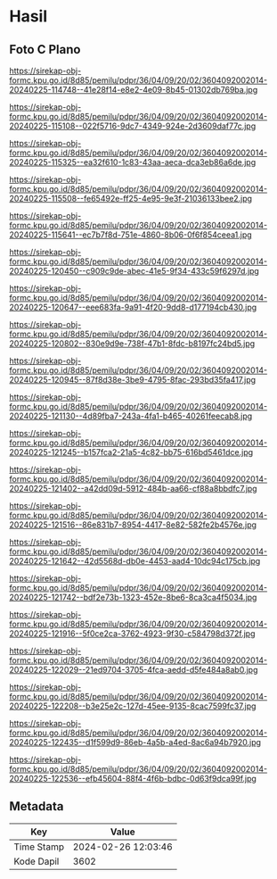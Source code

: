 # Hasil

## Foto C Plano

https://sirekap-obj-formc.kpu.go.id/8d85/pemilu/pdpr/36/04/09/20/02/3604092002014-20240225-114748--41e28f14-e8e2-4e09-8b45-01302db769ba.jpg

https://sirekap-obj-formc.kpu.go.id/8d85/pemilu/pdpr/36/04/09/20/02/3604092002014-20240225-115108--022f5716-9dc7-4349-924e-2d3609daf77c.jpg

https://sirekap-obj-formc.kpu.go.id/8d85/pemilu/pdpr/36/04/09/20/02/3604092002014-20240225-115325--ea32f610-1c83-43aa-aeca-dca3eb86a6de.jpg

https://sirekap-obj-formc.kpu.go.id/8d85/pemilu/pdpr/36/04/09/20/02/3604092002014-20240225-115508--fe65492e-ff25-4e95-9e3f-21036133bee2.jpg

https://sirekap-obj-formc.kpu.go.id/8d85/pemilu/pdpr/36/04/09/20/02/3604092002014-20240225-115641--ec7b7f8d-751e-4860-8b06-0f6f854ceea1.jpg

https://sirekap-obj-formc.kpu.go.id/8d85/pemilu/pdpr/36/04/09/20/02/3604092002014-20240225-120450--c909c9de-abec-41e5-9f34-433c59f6297d.jpg

https://sirekap-obj-formc.kpu.go.id/8d85/pemilu/pdpr/36/04/09/20/02/3604092002014-20240225-120647--eee683fa-9a91-4f20-9dd8-d177194cb430.jpg

https://sirekap-obj-formc.kpu.go.id/8d85/pemilu/pdpr/36/04/09/20/02/3604092002014-20240225-120802--830e9d9e-738f-47b1-8fdc-b8197fc24bd5.jpg

https://sirekap-obj-formc.kpu.go.id/8d85/pemilu/pdpr/36/04/09/20/02/3604092002014-20240225-120945--87f8d38e-3be9-4795-8fac-293bd35fa417.jpg

https://sirekap-obj-formc.kpu.go.id/8d85/pemilu/pdpr/36/04/09/20/02/3604092002014-20240225-121130--4d89fba7-243a-4fa1-b465-40261feecab8.jpg

https://sirekap-obj-formc.kpu.go.id/8d85/pemilu/pdpr/36/04/09/20/02/3604092002014-20240225-121245--b157fca2-21a5-4c82-bb75-616bd5461dce.jpg

https://sirekap-obj-formc.kpu.go.id/8d85/pemilu/pdpr/36/04/09/20/02/3604092002014-20240225-121402--a42dd09d-5912-484b-aa66-cf88a8bbdfc7.jpg

https://sirekap-obj-formc.kpu.go.id/8d85/pemilu/pdpr/36/04/09/20/02/3604092002014-20240225-121516--86e831b7-8954-4417-8e82-582fe2b4576e.jpg

https://sirekap-obj-formc.kpu.go.id/8d85/pemilu/pdpr/36/04/09/20/02/3604092002014-20240225-121642--42d5568d-db0e-4453-aad4-10dc94c175cb.jpg

https://sirekap-obj-formc.kpu.go.id/8d85/pemilu/pdpr/36/04/09/20/02/3604092002014-20240225-121742--bdf2e73b-1323-452e-8be6-8ca3ca4f5034.jpg

https://sirekap-obj-formc.kpu.go.id/8d85/pemilu/pdpr/36/04/09/20/02/3604092002014-20240225-121916--5f0ce2ca-3762-4923-9f30-c584798d372f.jpg

https://sirekap-obj-formc.kpu.go.id/8d85/pemilu/pdpr/36/04/09/20/02/3604092002014-20240225-122029--21ed9704-3705-4fca-aedd-d5fe484a8ab0.jpg

https://sirekap-obj-formc.kpu.go.id/8d85/pemilu/pdpr/36/04/09/20/02/3604092002014-20240225-122208--b3e25e2c-127d-45ee-9135-8cac7599fc37.jpg

https://sirekap-obj-formc.kpu.go.id/8d85/pemilu/pdpr/36/04/09/20/02/3604092002014-20240225-122435--d1f599d9-86eb-4a5b-a4ed-8ac6a94b7920.jpg

https://sirekap-obj-formc.kpu.go.id/8d85/pemilu/pdpr/36/04/09/20/02/3604092002014-20240225-122536--efb45604-88f4-4f6b-bdbc-0d63f9dca99f.jpg


## Metadata

| Key        | Value               |
| ---------- | ------------------- |
| Time Stamp | 2024-02-26 12:03:46 |
| Kode Dapil | 3602                |




